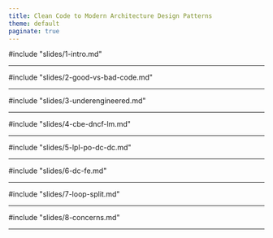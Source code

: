 ```yaml
---
title: Clean Code to Modern Architecture Design Patterns
theme: default
paginate: true
---
```


#include "slides/1-intro.md"

---
#include "slides/2-good-vs-bad-code.md"

---
 
#include "slides/3-underengineered.md"

---
#include "slides/4-cbe-dncf-lm.md"

---
 
#include "slides/5-lpl-po-dc-dc.md"

---

#include "slides/6-dc-fe.md"

---

#include "slides/7-loop-split.md"

---

#include "slides/8-concerns.md"

---
 
